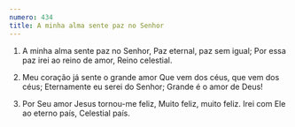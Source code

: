 ```yaml
---
numero: 434
title: A minha alma sente paz no Senhor
---
```

1. A minha alma sente paz no Senhor,
Paz eternal, paz sem igual;
Por essa paz irei ao reino de amor,
Reino celestial.

2. Meu coração já sente o grande amor
Que vem dos céus, que vem dos céus;
Eternamente eu serei do Senhor;
Grande é o amor de Deus!

3. Por Seu amor Jesus tornou-me feliz,
Muito feliz, muito feliz.
Irei com Ele ao eterno país,
Celestial país.
